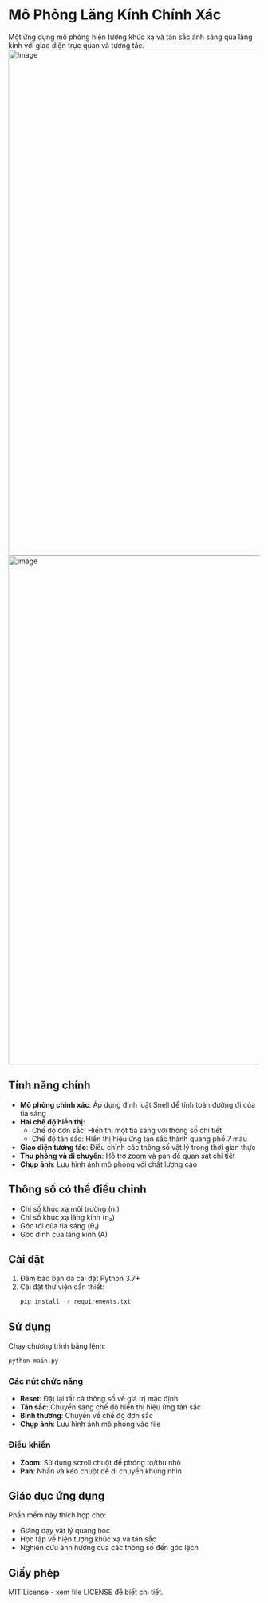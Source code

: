 # Mô Phỏng Lăng Kính Chính Xác
Một ứng dụng mô phỏng hiện tượng khúc xạ và tán sắc ánh sáng qua lăng kính với giao diện trực quan và tương tác.
<img width="1918" height="1012" alt="Image" src="https://github.com/user-attachments/assets/e6ddf12b-0adb-4a57-85b8-d52d517be887" />
<img width="1918" height="1017" alt="Image" src="https://github.com/user-attachments/assets/f2c2f32e-3294-44ee-843b-04c28df4e537" />
## Tính năng chính
- **Mô phỏng chính xác**: Áp dụng định luật Snell để tính toán đường đi của tia sáng
- **Hai chế độ hiển thị**:
  - Chế độ đơn sắc: Hiển thị một tia sáng với thông số chi tiết
  - Chế độ tán sắc: Hiển thị hiệu ứng tán sắc thành quang phổ 7 màu
- **Giao diện tương tác**: Điều chỉnh các thông số vật lý trong thời gian thực
- **Thu phóng và di chuyển**: Hỗ trợ zoom và pan để quan sát chi tiết
- **Chụp ảnh**: Lưu hình ảnh mô phỏng với chất lượng cao
## Thông số có thể điều chỉnh
- Chỉ số khúc xạ môi trường (n₁)
- Chỉ số khúc xạ lăng kính (n₂)
- Góc tới của tia sáng (θ₁)
- Góc đỉnh của lăng kính (A)
## Cài đặt
1. Đảm bảo bạn đã cài đặt Python 3.7+
2. Cài đặt thư viện cần thiết:
   ```bash
   pip install -r requirements.txt
   ```
## Sử dụng
Chạy chương trình bằng lệnh:
```bash
python main.py
```
### Các nút chức năng
- **Reset**: Đặt lại tất cả thông số về giá trị mặc định
- **Tán sắc**: Chuyển sang chế độ hiển thị hiệu ứng tán sắc
- **Bình thường**: Chuyển về chế độ đơn sắc
- **Chụp ảnh**: Lưu hình ảnh mô phỏng vào file
### Điều khiển
- **Zoom**: Sử dụng scroll chuột để phóng to/thu nhỏ
- **Pan**: Nhấn và kéo chuột để di chuyển khung nhìn
## Giáo dục ứng dụng
Phần mềm này thích hợp cho:
- Giảng dạy vật lý quang học
- Học tập về hiện tượng khúc xạ và tán sắc
- Nghiên cứu ảnh hưởng của các thông số đến góc lệch

## Giấy phép

MIT License - xem file LICENSE để biết chi tiết.
